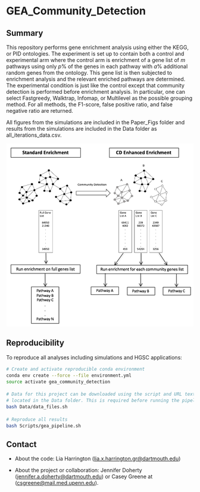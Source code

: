 # GEA_Community_Detection

## Summary

This repository performs gene enrichment analysis using either the KEGG,
or PID ontologies. The experiment is set up to contain both a control
and experimental arm where the control arm is enrichment of a gene list of *m*
pathways using only *p*\% of the genes in each pathway with *a*\% additional random
genes from the ontology. This gene list is then subjected to enrichment analysis
and the relevant enriched pathways are determined. The experimental condition is 
just like the control except that community detection is performed before enrichment 
analysis. In particular, one can select Fastgreedy, Walktrap, Infomap, or Multilevel 
as the possible grouping method. For all methods, the F1-score,  false positive ratio, 
and false negative ratio are returned.  

All figures from the simulations are included in the Paper_Figs folder and results 
from the simulations are included in the Data folder as all_iterations_data.csv. 

![GEA Flowchart](Paper_Figs/flow_chart.png?raw=true)

## Reproducibility

To reproduce all analyses including simulations and HGSC applications:

```bash
# Create and activate reproducible conda environment
conda env create --force --file environment.yml
source activate gea_community_detection

# Data for this project can be downloaded using the script and URL text file
# located in the Data folder. This is required before running the pipeline.
bash Data/data_files.sh

# Reproduce all results
bash Scripts/gea_pipeline.sh
```

## Contact

* About the code: Lia Harrington (lia.x.harrington.gr@dartmouth.edu)

* About the project or collaboration: Jennifer Doherty
(jennifer.a.doherty@dartmouth.edu) or
Casey Greene at (csgreene@mail.med.upenn.edu).

